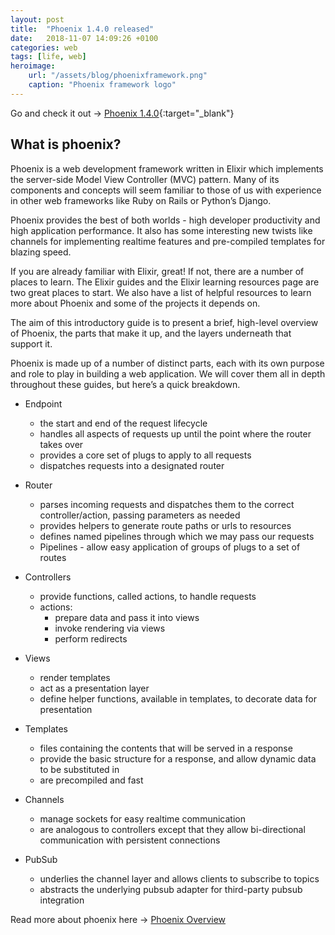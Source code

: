 ```yaml
---
layout: post
title:  "Phoenix 1.4.0 released"
date:   2018-11-07 14:09:26 +0100
categories: web
tags: [life, web]
heroimage: 
    url: "/assets/blog/phoenixframework.png"
    caption: "Phoenix framework logo"
---
```

Go and check it out -> [Phoenix 1.4.0](https://github.com/phoenixframework/phoenix/releases/tag/v1.4.0){:target="_blank"}

## What is phoenix?
Phoenix is a web development framework written in Elixir which implements the server-side Model View Controller (MVC) pattern. Many of its components and concepts will seem familiar to those of us with experience in other web frameworks like Ruby on Rails or Python’s Django.

Phoenix provides the best of both worlds - high developer productivity and high application performance. It also has some interesting new twists like channels for implementing realtime features and pre-compiled templates for blazing speed.

If you are already familiar with Elixir, great! If not, there are a number of places to learn. The Elixir guides and the Elixir learning resources page are two great places to start. We also have a list of helpful resources to learn more about Phoenix and some of the projects it depends on.

The aim of this introductory guide is to present a brief, high-level overview of Phoenix, the parts that make it up, and the layers underneath that support it.

Phoenix is made up of a number of distinct parts, each with its own purpose and role to play in building a web application. We will cover them all in depth throughout these guides, but here’s a quick breakdown.
- Endpoint
    - the start and end of the request lifecycle
    - handles all aspects of requests up until the point where the router takes over
    - provides a core set of plugs to apply to all requests
    - dispatches requests into a designated router
- Router
    - parses incoming requests and dispatches them to the correct controller/action, passing parameters as needed
    - provides helpers to generate route paths or urls to resources
    - defines named pipelines through which we may pass our requests
    - Pipelines - allow easy application of groups of plugs to a set of routes
- Controllers
    - provide functions, called actions, to handle requests
    - actions:
        - prepare data and pass it into views
        - invoke rendering via views
        - perform redirects
- Views
    - render templates
    - act as a presentation layer
    - define helper functions, available in templates, to decorate data for presentation

- Templates
    - files containing the contents that will be served in a response
    - provide the basic structure for a response, and allow dynamic data to be substituted in
    - are precompiled and fast

- Channels
    - manage sockets for easy realtime communication
    - are analogous to controllers except that they allow bi-directional communication with persistent connections
- PubSub
    - underlies the channel layer and allows clients to subscribe to topics
    - abstracts the underlying pubsub adapter for third-party pubsub integration

Read more about phoenix here -> [Phoenix Overview](https://hexdocs.pm/phoenix/overview.html)